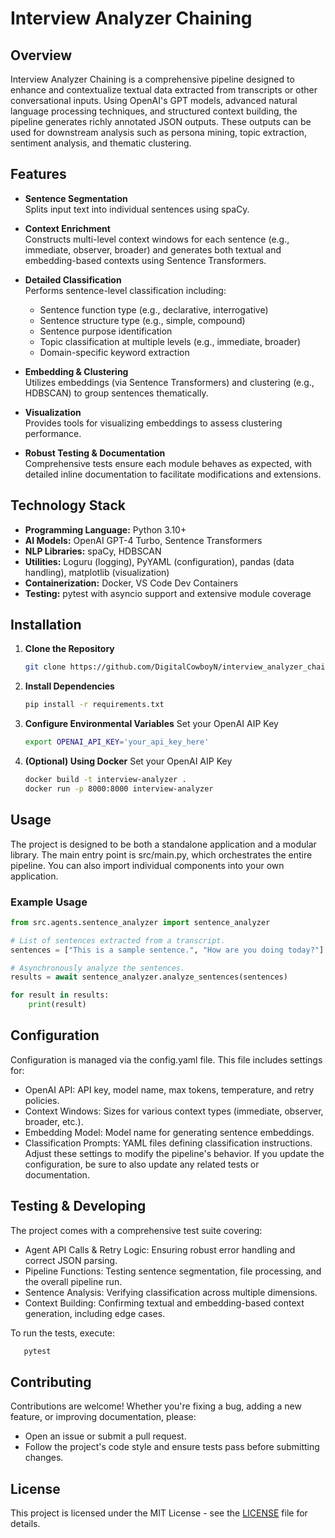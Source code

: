# Interview Analyzer Chaining

## Overview

Interview Analyzer Chaining is a comprehensive pipeline designed to enhance and contextualize textual data extracted from transcripts or other conversational inputs. Using OpenAI's GPT models, advanced natural language processing techniques, and structured context building, the pipeline generates richly annotated JSON outputs. These outputs can be used for downstream analysis such as persona mining, topic extraction, sentiment analysis, and thematic clustering.

## Features

- **Sentence Segmentation**  
  Splits input text into individual sentences using spaCy.

- **Context Enrichment**  
  Constructs multi-level context windows for each sentence (e.g., immediate, observer, broader) and generates both textual and embedding-based contexts using Sentence Transformers.

- **Detailed Classification**  
  Performs sentence-level classification including:
  - Sentence function type (e.g., declarative, interrogative)
  - Sentence structure type (e.g., simple, compound)
  - Sentence purpose identification
  - Topic classification at multiple levels (e.g., immediate, broader)
  - Domain-specific keyword extraction

- **Embedding & Clustering**  
  Utilizes embeddings (via Sentence Transformers) and clustering (e.g., HDBSCAN) to group sentences thematically.

- **Visualization**  
  Provides tools for visualizing embeddings to assess clustering performance.

- **Robust Testing & Documentation**  
  Comprehensive tests ensure each module behaves as expected, with detailed inline documentation to facilitate modifications and extensions.

## Technology Stack

- **Programming Language:** Python 3.10+
- **AI Models:** OpenAI GPT-4 Turbo, Sentence Transformers
- **NLP Libraries:** spaCy, HDBSCAN
- **Utilities:** Loguru (logging), PyYAML (configuration), pandas (data handling), matplotlib (visualization)
- **Containerization:** Docker, VS Code Dev Containers
- **Testing:** pytest with asyncio support and extensive module coverage

## Installation

1. **Clone the Repository**
   ```bash
   git clone https://github.com/DigitalCowboyN/interview_analyzer_chaining

2. **Install Dependencies**
   ```bash
   pip install -r requirements.txt

3. **Configure Environmental Variables**
   Set your OpenAI AIP Key
   ```bash
   export OPENAI_API_KEY='your_api_key_here'

4. **(Optional) Using Docker**
   Set your OpenAI AIP Key
   ```bash
   docker build -t interview-analyzer .
   docker run -p 8000:8000 interview-analyzer


## Usage

The project is designed to be both a standalone application and a modular library. The main entry point is src/main.py, which orchestrates the entire pipeline. You can also import individual components into your own application.

### Example Usage

```python
from src.agents.sentence_analyzer import sentence_analyzer

# List of sentences extracted from a transcript.
sentences = ["This is a sample sentence.", "How are you doing today?"]

# Asynchronously analyze the sentences.
results = await sentence_analyzer.analyze_sentences(sentences)

for result in results:
    print(result)
```

## Configuration

Configuration is managed via the config.yaml file. This file includes settings for:
- OpenAI API: API key, model name, max tokens, temperature, and retry policies.
- Context Windows: Sizes for various context types (immediate, observer, broader, etc.).
- Embedding Model: Model name for generating sentence embeddings.
- Classification Prompts: YAML files defining classification instructions.
Adjust these settings to modify the pipeline's behavior. If you update the configuration, be sure to also update any related tests or documentation.

## Testing & Developing

The project comes with a comprehensive test suite covering:
- Agent API Calls & Retry Logic: Ensuring robust error handling and correct JSON parsing.
- Pipeline Functions: Testing sentence segmentation, file processing, and the overall pipeline run.
- Sentence Analysis: Verifying classification across multiple dimensions.
- Context Building: Confirming textual and embedding-based context generation, including edge cases.

To run the tests, execute:
```bash
   pytest
```

## Contributing

Contributions are welcome! Whether you're fixing a bug, adding a new feature, or improving documentation, please:
- Open an issue or submit a pull request.
- Follow the project's code style and ensure tests pass before submitting changes.

## License

This project is licensed under the MIT License - see the [LICENSE](LICENSE) file for details.
